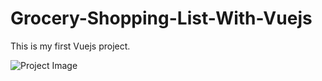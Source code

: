 # Grocery-Shopping-List-With-Vuejs

This is my first Vuejs project.

![Project Image](https://github.com/Programming-Interview-Preparation/Learn-AJAX/blob/master/images/ajax.png)
